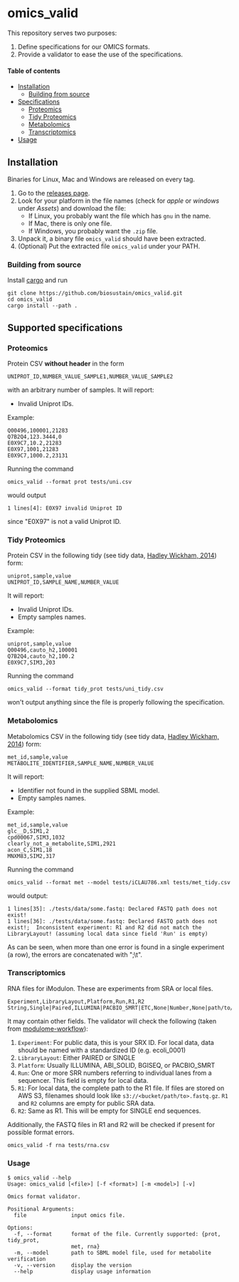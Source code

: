 # omics_valid

This repository serves two purposes:

1. Define specifications for our OMICS formats.
2. Provide a validator to ease the use of the specifications.

#### Table of contents
<!--ts-->
   * [Installation](#installation)
      * [Building from source](#building-from-source)
   * [Specifications](#supported-specifications)
      * [Proteomics](#proteomics)
      * [Tidy Proteomics](#tidy-proteomics)
      * [Metabolomics](#metabolomics)
      * [Transcriptomics](#transcriptomics)
   * [Usage](#usage)
<!--te-->

## Installation

Binaries for Linux, Mac and Windows are released on every tag.

1. Go to the [releases page](https://github.com/biosustain/omics_valid/releases/).
2. Look for your platform in the file names (check for _apple_ or _windows_ under _Assets_) and download the file:
	- If Linux, you probably want the file which has `gnu` in the name.
	- If Mac, there is only one file.
	- If Windows, you probably want the `.zip` file.
3. Unpack it, a binary file `omics_valid` should have been extracted.
4. (Optional) Put the extracted file `omics_valid` under your PATH.

### Building from source

Install [cargo](https://doc.rust-lang.org/cargo/getting-started/installation.html) and run

```
git clone https://github.com/biosustain/omics_valid.git
cd omics_valid
cargo install --path .
```

## Supported specifications

### Proteomics
Protein CSV **without header** in the form

```csv
UNIPROT_ID,NUMBER_VALUE_SAMPLE1,NUMBER_VALUE_SAMPLE2
```

with an arbitrary number of samples. It will report:
* Invalid Uniprot IDs.

Example:

```csv
Q00496,100001,21283
Q7B2Q4,123.3444,0
E0X9C7,10.2,21283
E0X97,1001,21283
E0X9C7,1000.2,23131
```

Running the command

```shell
omics_valid --format prot tests/uni.csv
```

would output

```
1 lines[4]: E0X97 invalid Uniprot ID
```

since "E0X97" is not a valid Uniprot ID.

### Tidy Proteomics

Protein CSV  in the following tidy (see tidy data, [Hadley Wickham, 2014](https://www.jstatsoft.org/article/view/v059i10)) form:

```csv
uniprot,sample,value
UNIPROT_ID,SAMPLE_NAME,NUMBER_VALUE
```

It will report:
* Invalid Uniprot IDs.
* Empty samples names.

Example:

```csv
uniprot,sample,value
Q00496,cauto_h2,100001
Q7B2Q4,cauto_h2,100.2
E0X9C7,SIM3,203
```

Running the command

```shell
omics_valid --format tidy_prot tests/uni_tidy.csv
```

won't output anything since the file is properly following the specification.

### Metabolomics
Metabolomics CSV  in the following tidy (see tidy data, [Hadley Wickham, 2014](https://www.jstatsoft.org/article/view/v059i10)) form:

```csv
met_id,sample,value
METABOLITE_IDENTIFIER,SAMPLE_NAME,NUMBER_VALUE
```

It will report:
* Identifier not found in the supplied SBML model.
* Empty samples names.

Example:

```csv
met_id,sample,value
glc__D,SIM1,2
cpd00067,SIM3,1032
clearly_not_a_metabolite,SIM1,2921
acon_C,SIM1,18
MNXM83,SIM2,317
```

Running the command

```shell
omics_valid --format met --model tests/iCLAU786.xml tests/met_tidy.csv
```

would output:

```
1 lines[35]: ./tests/data/some.fastq: Declared FASTQ path does not exist!
1 lines[36]: ./tests/data/some.fastq: Declared FASTQ path does not exist!;	Inconsistent experiment: R1 and R2 did not match the LibraryLayout! (assuming local data since field 'Run' is empty)
```

As can be seen, when more than one error is found in a single experiment (a row),
the errors are concatenated with ";\t".

### Transcriptomics

RNA files for iModulon. These are experiments from SRA or local files.

```csv
Experiment,LibraryLayout,Platform,Run,R1,R2
String,Single|Paired,ILLUMINA|PACBIO_SMRT|ETC,None|Number,None|path/to/file,None|path/to/file
```

It may contain other fields. The validator will check the following (taken from [modulome-workflow](https://github.com/avsastry/modulome-workflow/tree/65c5bd3c9facef6a41899429403c531923aa5204/2_process_data#setup)):

1. `Experiment`: For public data, this is your SRX ID. For local data, data should be named with a standardized ID (e.g. ecoli_0001)
1. `LibraryLayout`: Either PAIRED or SINGLE
1. `Platform`: Usually ILLUMINA, ABI_SOLID, BGISEQ, or PACBIO_SMRT
1. `Run`: One or more SRR numbers referring to individual lanes from a sequencer. This field is empty for local data.
1. `R1`: For local data, the complete path to the R1 file. If files are stored on AWS S3, filenames should look like `s3://<bucket/path/to>.fastq.gz`. `R1` and `R2` columns are empty for public SRA data.
1. `R2`: Same as R1. This will be empty for SINGLE end sequences.

Additionally, the FASTQ files in R1 and R2 will be checked if present for possible format errors.

```shell
omics_valid -f rna tests/rna.csv
```

### Usage

```shell
$ omics_valid --help
Usage: omics_valid [<file>] [-f <format>] [-m <model>] [-v]

Omics format validator.

Positional Arguments:
  file              input omics file.

Options:
  -f, --format      format of the file. Currently supported: {prot, tidy_prot,
                    met, rna}
  -m, --model       path to SBML model file, used for metabolite verification
  -v, --version     display the version
  --help            display usage information
```
